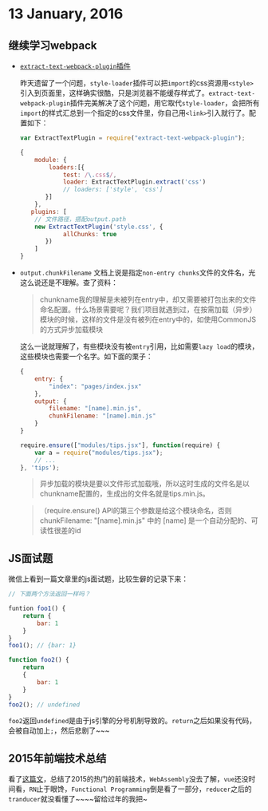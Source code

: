 # 13 January, 2016

## 继续学习webpack

- [`extract-text-webpack-plugin`插件](https://github.com/webpack/extract-text-webpack-plugin)

	昨天遗留了一个问题，`style-loader`插件可以把`import`的css资源用`<style>`引入到页面里，这样确实很酷，只是浏览器不能缓存样式了。`extract-text-webpack-plugin`插件完美解决了这个问题，用它取代`style-loader`，会把所有`import`的样式汇总到一个指定的css文件里，你自己用`<link>`引入就行了。配置如下：
	
	```js
	var ExtractTextPlugin = require("extract-text-webpack-plugin");

	{
		module: {
			loaders:[{
	            test: /\.css$/,
	            loader: ExtractTextPlugin.extract('css')
	            // loaders: ['style', 'css']
	       }]
	   	},
       plugins: [
       	// 文件路径，搭配output.path
       	new ExtractTextPlugin('style.css', {
				allChunks: true
	       })
	    ]
    }
	```

- `output.chunkFilename` 文档上说是指定`non-entry chunks`文件的文件名，光这么说还是不理解。查了资料：
	> chunkname我的理解是未被列在entry中，却又需要被打包出来的文件命名配置。什么场景需要呢？我们项目就遇到过，在按需加载（异步）模块的时候，这样的文件是没有被列在entry中的，如使用CommonJS的方式异步加载模块
	
	这么一说就理解了，有些模块没有被`entry`引用，比如需要`lazy load`的模块，这些模块也需要一个名字。如下面的栗子：
	
	```js
	{
	    entry: {
	        "index": "pages/index.jsx"
	    },
	    output: {
	        filename: "[name].min.js",
	        chunkFilename: "[name].min.js"
	    }
	}
	
	require.ensure(["modules/tips.jsx"], function(require) {
	    var a = require("modules/tips.jsx");
	    // ...
	}, 'tips');
	```
	
	> 异步加载的模块是要以文件形式加载哦，所以这时生成的文件名是以chunkname配置的，生成出的文件名就是tips.min.js。
	
	>（require.ensure() API的第三个参数是给这个模块命名，否则 chunkFilename: "[name].min.js" 中的 [name] 是一个自动分配的、可读性很差的id
	
## JS面试题
微信上看到一篇文章里的js面试题，比较生僻的记录下来：

```js
// 下面两个方法返回一样吗？

funtion foo1() {
	return {
		bar: 1
	}
}
foo1(); // {bar: 1}

function foo2() {
	return 
	{
		bar: 1
	}
}
foo2(); // undefined
```
`foo2`返回`undefined`是由于js引擎的分号机制导致的。`return`之后如果没有代码，会被自动加上`;`，然后悲剧了~~~

## 2015年前端技术总结
看了[这篇文](http://www.infoq.com/cn/articles/2015-review-frontend)，总结了2015的热门的前端技术，`WebAssembly`没去了解，`vue`还没时间看，`RN`止于眼馋，`Functional Programming`倒是看了一部分，`reducer`之后的`tranducer`就没看懂了~~~~留给过年的我把~